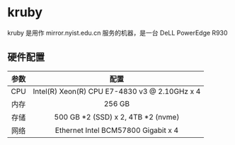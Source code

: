# kruby

kruby 是用作 mirror.nyist.edu.cn 服务的机器，是一台 DeLL PowerEdge R930

## 硬件配置

| 参数  |                   配置                   |
| :---: | :--------------------------------------: |
|  CPU  | Intel(R) Xeon(R) CPU E7-4830 v3 @ 2.10GHz x 4 |
| 内存  |                  256 GB                   |
| 存储  |     500 GB \*2 (SSD) x 2, 4TB \*2 (nvme)   |
| 网络  |    Ethernet Intel BCM57800 Gigabit x 4     |
